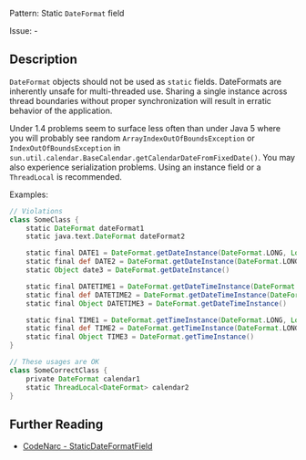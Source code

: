 Pattern: Static `DateFormat` field

Issue: -

## Description

`DateFormat` objects should not be used as `static` fields. DateFormats are inherently unsafe for multi-threaded use. Sharing a single instance across thread boundaries without proper synchronization will result in erratic behavior of the application. 

Under 1.4 problems seem to surface less often than under Java 5 where you will probably see random `ArrayIndexOutOfBoundsException` or `IndexOutOfBoundsException` in `sun.util.calendar.BaseCalendar.getCalendarDateFromFixedDate()`. You may also experience serialization problems. Using an instance field or a `ThreadLocal` is recommended.

Examples:

``` groovy
// Violations
class SomeClass {
    static DateFormat dateFormat1
    static java.text.DateFormat dateFormat2

    static final DATE1 = DateFormat.getDateInstance(DateFormat.LONG, Locale.FRANCE)
    static final def DATE2 = DateFormat.getDateInstance(DateFormat.LONG)
    static Object date3 = DateFormat.getDateInstance()

    static final DATETIME1 = DateFormat.getDateTimeInstance(DateFormat.LONG, DateFormat.SHORT, Locale.FRANCE)
    static final def DATETIME2 = DateFormat.getDateTimeInstance(DateFormat.LONG, DateFormat.SHORT)
    static final Object DATETIME3 = DateFormat.getDateTimeInstance()

    static final TIME1 = DateFormat.getTimeInstance(DateFormat.LONG, Locale.FRANCE)
    static final def TIME2 = DateFormat.getTimeInstance(DateFormat.LONG)
    static final Object TIME3 = DateFormat.getTimeInstance()
}

// These usages are OK
class SomeCorrectClass {
    private DateFormat calendar1
    static ThreadLocal<DateFormat> calendar2
}
```

## Further Reading

* [CodeNarc - StaticDateFormatField](http://codenarc.sourceforge.net/codenarc-rules-concurrency.html#StaticDateFormatField)